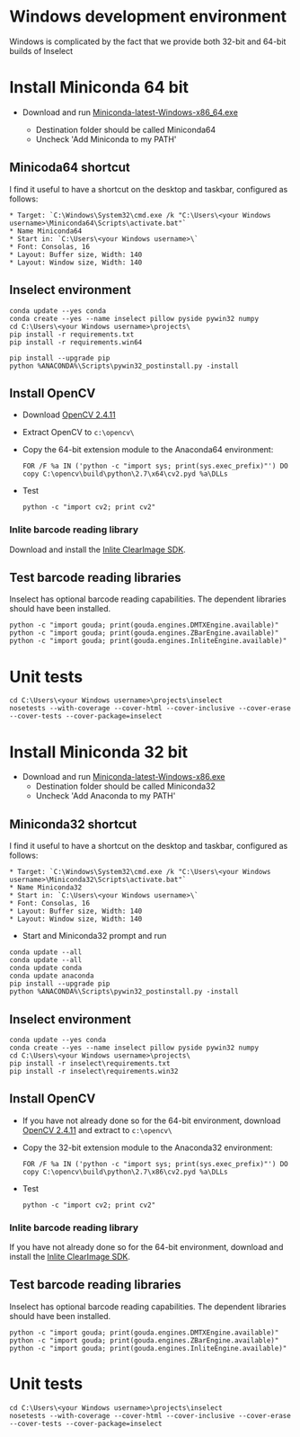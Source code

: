 # Windows development environment

Windows is complicated by the fact that we provide both 32-bit and 64-bit builds
of Inselect

# Install Miniconda 64 bit
* Download and run [Miniconda-latest-Windows-x86_64.exe](https://repo.continuum.io/miniconda/)

    * Destination folder should be called Miniconda64
    * Uncheck 'Add Miniconda to my PATH'

## Minicoda64 shortcut

I find it useful to have a shortcut on the desktop and taskbar, configured as
follows:

    * Target: `C:\Windows\System32\cmd.exe /k "C:\Users\<your Windows username>\Miniconda64\Scripts\activate.bat"`
    * Name Miniconda64
    * Start in: `C:\Users\<your Windows username>\`
    * Font: Consolas, 16
    * Layout: Buffer size, Width: 140
    * Layout: Window size, Width: 140

## Inselect environment

```
conda update --yes conda
conda create --yes --name inselect pillow pyside pywin32 numpy
cd C:\Users\<your Windows username>\projects\
pip install -r requirements.txt
pip install -r requirements.win64

pip install --upgrade pip
python %ANACONDA%\Scripts\pywin32_postinstall.py -install
```

## Install OpenCV
* Download [OpenCV 2.4.11](http://opencv.org/)
* Extract OpenCV to `c:\opencv\`
* Copy the 64-bit extension module to the Anaconda64 environment:

    ```
    FOR /F %a IN ('python -c "import sys; print(sys.exec_prefix)"') DO copy C:\opencv\build\python\2.7\x64\cv2.pyd %a\DLLs
    ```

* Test

    ```
    python -c "import cv2; print cv2"
    ```

### Inlite barcode reading library
Download and install the [Inlite ClearImage SDK](http://www.inliteresearch.com/).

## Test barcode reading libraries

Inselect has optional barcode reading capabilities. The dependent libraries
should have been installed.

```
python -c "import gouda; print(gouda.engines.DMTXEngine.available)"
python -c "import gouda; print(gouda.engines.ZBarEngine.available)"
python -c "import gouda; print(gouda.engines.InliteEngine.available)"
```

# Unit tests

```
cd C:\Users\<your Windows username>\projects\inselect
nosetests --with-coverage --cover-html --cover-inclusive --cover-erase --cover-tests --cover-package=inselect
```

# Install Miniconda 32 bit
* Download and run [Miniconda-latest-Windows-x86.exe](https://repo.continuum.io/miniconda/)
    * Destination folder should be called Miniconda32
    * Uncheck 'Add Anaconda to my PATH'

## Miniconda32 shortcut

I find it useful to have a shortcut on the desktop and taskbar, configured as
follows:

    * Target: `C:\Windows\System32\cmd.exe /k "C:\Users\<your Windows username>\Miniconda32\Scripts\activate.bat"`
    * Name Miniconda32
    * Start in: `C:\Users\<your Windows username>\`
    * Font: Consolas, 16
    * Layout: Buffer size, Width: 140
    * Layout: Window size, Width: 140

* Start and Miniconda32 prompt and run

```
conda update --all
conda update --all
conda update conda
conda update anaconda
pip install --upgrade pip
python %ANACONDA%\Scripts\pywin32_postinstall.py -install
```

## Inselect environment

```
conda update --yes conda
conda create --yes --name inselect pillow pyside pywin32 numpy
cd C:\Users\<your Windows username>\projects\
pip install -r inselect\requirements.txt
pip install -r inselect\requirements.win32
```

## Install OpenCV
* If you have not already done so for the 64-bit environment, download 
  [OpenCV 2.4.11](http://opencv.org/) and extract to `c:\opencv\`
* Copy the 32-bit extension module to the Anaconda32 environment:

    ```
    FOR /F %a IN ('python -c "import sys; print(sys.exec_prefix)"') DO copy C:\opencv\build\python\2.7\x86\cv2.pyd %a\DLLs
    ```

* Test

    ```
    python -c "import cv2; print cv2"
    ```

### Inlite barcode reading library
If you have not already done so for the 64-bit environment, download and install
the [Inlite ClearImage SDK](http://www.inliteresearch.com/).

## Test barcode reading libraries

Inselect has optional barcode reading capabilities. The dependent libraries
should have been installed.

```
python -c "import gouda; print(gouda.engines.DMTXEngine.available)"
python -c "import gouda; print(gouda.engines.ZBarEngine.available)"
python -c "import gouda; print(gouda.engines.InliteEngine.available)"
```

# Unit tests

```
cd C:\Users\<your Windows username>\projects\inselect
nosetests --with-coverage --cover-html --cover-inclusive --cover-erase --cover-tests --cover-package=inselect
```
